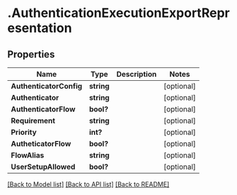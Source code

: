 # .AuthenticationExecutionExportRepresentation
## Properties

Name | Type | Description | Notes
------------ | ------------- | ------------- | -------------
**AuthenticatorConfig** | **string** |  | [optional] 
**Authenticator** | **string** |  | [optional] 
**AuthenticatorFlow** | **bool?** |  | [optional] 
**Requirement** | **string** |  | [optional] 
**Priority** | **int?** |  | [optional] 
**AutheticatorFlow** | **bool?** |  | [optional] 
**FlowAlias** | **string** |  | [optional] 
**UserSetupAllowed** | **bool?** |  | [optional] 

[[Back to Model list]](../README.md#documentation-for-models) [[Back to API list]](../README.md#documentation-for-api-endpoints) [[Back to README]](../README.md)

